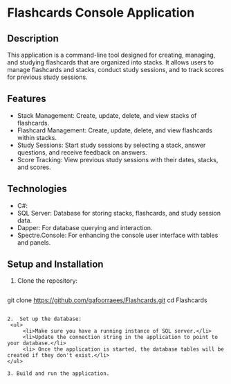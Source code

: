 # Flashcards Console Application

## Description

This application is a command-line tool designed for creating, managing, and studying flashcards that are organized into stacks. It allows users to manage flashcards and stacks, conduct study sessions, and to track scores for previous study sessions.

## Features
<ul>
    <li>Stack Management: Create, update, delete, and view stacks of flashcards.</li>
    <li>Flashcard Management: Create, update, delete, and view flashcards within stacks.</li>
    <li>Study Sessions: Start study sessions by selecting a stack, answer questions, and receive feedback on answers.</li>
    <li>Score Tracking: View previous study sessions with their dates, stacks, and scores.</li>
</ul>

## Technologies
<ul>
    <li>C#:</li>
    <li>SQL Server: Database for storing stacks, flashcards, and study session data.</li>
    <li>Dapper: For database querying and interaction.</li>
    <li>Spectre.Console: For enhancing the console user interface with tables and panels.</li>
</ul>

## Setup and Installation

1. Clone the repository:

	```bash
git clone https://github.com/gafoorraees/Flashcards.git 
cd Flashcards
```

2.  Set up the database:
 <ul>
	 <li>Make sure you have a running instance of SQL server.</li>
	 <li>Update the connection string in the application to point to your database.</li>
	 <li> Once the application is started, the database tables will be created if they don't exist.</li>
</ul>

3. Build and run the application.

